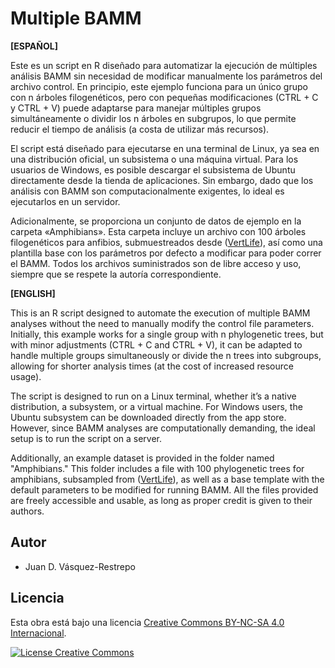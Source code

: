 # Multiple BAMM

**[ESPAÑOL]**

Este es un script en R diseñado para automatizar la ejecución de múltiples análisis BAMM sin necesidad de modificar manualmente los parámetros del archivo control. En principio, este ejemplo funciona para un único grupo con n árboles filogenéticos, pero con pequeñas modificaciones (CTRL + C y CTRL + V) puede adaptarse para manejar múltiples grupos simultáneamente o dividir los n árboles en subgrupos, lo que permite reducir el tiempo de análisis (a costa de utilizar más recursos).

El script está diseñado para ejecutarse en una terminal de Linux, ya sea en una distribución oficial, un subsistema o una máquina virtual. Para los usuarios de Windows, es posible descargar el subsistema de Ubuntu directamente desde la tienda de aplicaciones. Sin embargo, dado que los análisis con BAMM son computacionalmente exigentes, lo ideal es ejecutarlos en un servidor.

Adicionalmente, se proporciona un conjunto de datos de ejemplo en la carpeta «Amphibians». Esta carpeta incluye un archivo con 100 árboles filogenéticos para anfibios, submuestreados desde ([VertLife]( https://vertlife.org)), así como una plantilla base con los parámetros por defecto a modificar para poder correr el BAMM. Todos los archivos suministrados son de libre acceso y uso, siempre que se respete la autoría correspondiente.

**[ENGLISH]**

This is an R script designed to automate the execution of multiple BAMM analyses without the need to manually modify the control file parameters. Initially, this example works for a single group with n phylogenetic trees, but with minor adjustments (CTRL + C and CTRL + V), it can be adapted to handle multiple groups simultaneously or divide the n trees into subgroups, allowing for shorter analysis times (at the cost of increased resource usage).

The script is designed to run on a Linux terminal, whether it’s a native distribution, a subsystem, or a virtual machine. For Windows users, the Ubuntu subsystem can be downloaded directly from the app store. However, since BAMM analyses are computationally demanding, the ideal setup is to run the script on a server.

Additionally, an example dataset is provided in the folder named "Amphibians." This folder includes a file with 100 phylogenetic trees for amphibians, subsampled from ([VertLife]( https://vertlife.org)), as well as a base template with the default parameters to be modified for running BAMM. All the files provided are freely accessible and usable, as long as proper credit is given to their authors.

## Autor
* Juan D. Vásquez-Restrepo

## Licencia

Esta obra está bajo una licencia <a rel="license" href="http://creativecommons.org/licenses/by-nc-sa/4.0/">Creative Commons BY-NC-SA 4.0 Internacional</a>.

<a rel="license" href="http://creativecommons.org/licenses/by-nc-sa/4.0/"><img alt="License Creative Commons" style="border-width:0" src="https://i.creativecommons.org/l/by-nc-sa/4.0/88x31.png" /></a>